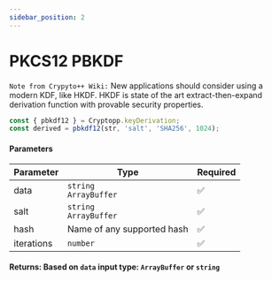```yaml
---
sidebar_position: 2
---
```


# PKCS12 PBKDF

`Note from Crypyto++ Wiki:` New applications should consider using a modern KDF, like HKDF. HKDF is state of the art extract-then-expand derivation function with provable security properties.

```js
const { pbkdf12 } = Cryptopp.keyDerivation;
const derived = pbkdf12(str, 'salt', 'SHA256', 1024);
```

#### Parameters

| Parameter  | Type                         | Required |
| ---------- | ---------------------------- | -------- |
| data       | `string` <br/> `ArrayBuffer` | ✅       |
| salt       | `string` <br/> `ArrayBuffer` | ✅       |
| hash       | Name of any supported hash   | ✅       |
| iterations | `number`                     | ✅       |

#### Returns: Based on `data` input type: `ArrayBuffer` or `string`

